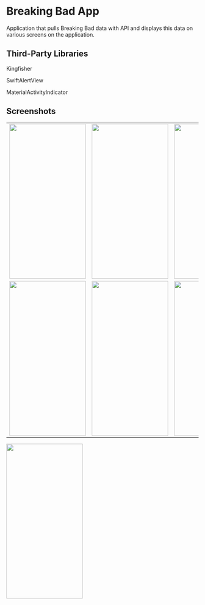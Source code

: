# Breaking Bad App

Application that pulls Breaking Bad data with API and displays this data on various screens on the application.

## Third-Party Libraries
Kingfisher

SwiftAlertView

MaterialActivityIndicator


## Screenshots

<table>
  <tr>
    <td><img src="https://user-images.githubusercontent.com/43580854/204161270-61cb2c61-1706-4fa8-be80-4c16f12a5c7e.png" width="200" height="406"></td>
    <td><img src="https://user-images.githubusercontent.com/43580854/204161315-4d4bf26a-22e5-42ac-8e3e-c97e2835aba4.png" width="200" height="406"></td>
    <td><img src="https://user-images.githubusercontent.com/43580854/204161320-7684adbf-90b7-457f-a95f-65395f3c4a1d.png" width="200" height="406"></td>
    <td><img src="https://user-images.githubusercontent.com/43580854/204161324-8fc26197-2473-42d7-854e-1e5143b72389.png" width="200" height="406"></td>
  </tr>
  <tr>
    <td><img src="https://user-images.githubusercontent.com/43580854/204161327-c68e90ef-ffcd-40ff-9a49-eebfd3d8d21b.png" width="200" height="406"></td>
    <td><img src="https://user-images.githubusercontent.com/43580854/205512675-fb40c212-ee65-45b4-925a-a882ce94fae6.png" width="200" height="406"></td>
    <td><img src="https://user-images.githubusercontent.com/43580854/205512676-c21a0efa-8ef1-40e5-ae62-801c0b5334b6.png" width="200" height="406"></td>
    <td><img src="https://user-images.githubusercontent.com/43580854/205512679-e379b854-56db-46cb-8399-8a4cd7892e3d.png" width="200" height="406"></td>
  </tr>
 </table>
<img src="https://user-images.githubusercontent.com/43580854/205512681-a5a9571d-b110-46b4-891c-df796c438a0b.png" width="200" height="406" />

